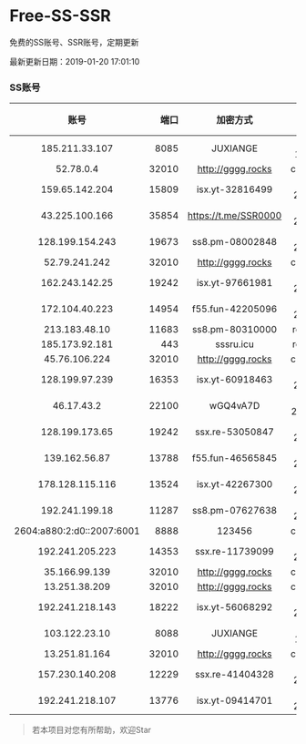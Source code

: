 # Free-SS-SSR

免费的SS账号、SSR账号，定期更新

最新更新日期：2019-01-20 17:01:10 

### SS账号
|账号|端口|加密方式|密码|更新时间|国家|
|:-----:|-----:|:----:|:----:|:----:|:----:|
|185.211.33.107|8085|JUXIANGE|aes-128-ctr|16:57:11|US|
|52.78.0.4|32010|http://gggg.rocks|chacha20|16:57:13|KR|
|159.65.142.204|15809|isx.yt-32816499|aes-256-cfb|16:57:05|SG|
|43.225.100.166|35854|https://t.me/SSR0000|aes-256-cfb|16:57:16|HK|
|128.199.154.243|19673|ss8.pm-08002848|aes-256-cfb|16:57:05|SG|
|52.79.241.242|32010|http://gggg.rocks|chacha20|16:57:15|KR|
|162.243.142.25|19242|isx.yt-97661981|aes-256-cfb|16:57:04|US|
|172.104.40.223|14954|f55.fun-42205096|aes-256-cfb|16:57:05|SG|
|213.183.48.10|11683|ss8.pm-80310000|rc4-md5|16:57:05|RU|
|185.173.92.181|443|sssru.icu|rc4-md5|16:57:24|RU|
|45.76.106.224|32010|http://gggg.rocks|chacha20|16:57:13|JP|
|128.199.97.239|16353|isx.yt-60918463|aes-256-cfb|16:57:05|SG|
|46.17.43.2|22100|wGQ4vA7D|aes-256-gcm|16:52:14|RU|
|128.199.173.65|19242|ssx.re-53050847|aes-256-cfb|16:57:06|SG|
|139.162.56.87|13788|f55.fun-46565845|aes-256-cfb|16:57:05|SG|
|178.128.115.116|13524|isx.yt-42267300|aes-256-cfb|16:57:05|SG|
|192.241.199.18|11287|ss8.pm-07627638|aes-256-cfb|16:57:04|US|
|2604:a880:2:d0::2007:6001|8888|123456|chacha20|16:57:13|US|
|192.241.205.223|14353|ssx.re-11739099|aes-256-cfb|16:57:05|US|
|35.166.99.139|32010|http://gggg.rocks|chacha20|16:57:13|US|
|13.251.38.209|32010|http://gggg.rocks|chacha20|16:57:07|SG|
|192.241.218.143|18222|isx.yt-56068292|aes-256-cfb|16:57:04|US|
|103.122.23.10|8088|JUXIANGE|aes-128-ctr|16:57:09|US|
|13.251.81.164|32010|http://gggg.rocks|chacha20|16:57:24|SG|
|157.230.140.208|12229|ssx.re-41404328|aes-256-cfb|16:57:05|US|
|192.241.218.107|13776|isx.yt-09414701|aes-256-cfb|16:57:04|US|


> 若本项目对您有所帮助，欢迎Star